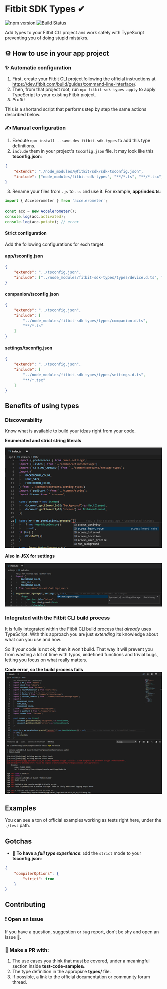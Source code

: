 # Fitbit SDK Types ✔

[![npm version](https://badge.fury.io/js/fitbit-sdk-types.svg)](https://badge.fury.io/js/fitbit-sdk-types)
[![Build Status](https://travis-ci.com/SergioMorchon/fitbit-sdk-types.svg?branch=master)](https://travis-ci.com/SergioMorchon/fitbit-sdk-types)

Add types to your Fitbit CLI project and work safely with TypeScript preventing you of doing stupid mistakes.

## ⚙ How to use in your app project

### ✨ Automatic configuration

1. First, create your Fitbit CLI project following the official instructions at https://dev.fitbit.com/build/guides/command-line-interface/.
2. Then, from that project root, run `npx fitbit-sdk-types apply` to apply TypeScript to your existing Fitbir project.
3. Profit!

This is a shortand script that performs step by step the same actions described below.

### ✍ Manual configuration

1. Execute `npm install --save-dev fitbit-sdk-types` to add this type definitions.
2. `include` them in your project's `tsconfig.json` file. It may look like this **tsconfig.json**:

```json
{
	"extends": "./node_modules/@fitbit/sdk/sdk-tsconfig.json",
	"include": ["node_modules/fitbit-sdk-types", "**/*.ts", "**/*.tsx"]
}
```

3. Rename your files from `.js` to `.ts` and use it. For example, **app/index.ts**:

```typescript
import { Accelerometer } from 'accelerometer';

const acc = new Accelerometer();
console.log(acc.activated);
console.log(acc.potato); // error
```

#### Strict configuration

Add the following configurations for each target.

#### app/tsconfig.json

```json
{
	"extends": "../tsconfig.json",
	"include": ["../node_modules/fitbit-sdk-types/types/device.d.ts", "**/*.ts"]
}
```

#### companion/tsconfig.json

```json
{
	"extends": "../tsconfig.json",
	"include": [
		"../node_modules/fitbit-sdk-types/types/companion.d.ts",
		"**/*.ts"
	]
}
```

#### settings/tsconfig.json

```json
{
	"extends": "../tsconfig.json",
	"include": [
		"../node_modules/fitbit-sdk-types/types/settings.d.ts",
		"**/*.tsx"
	]
}
```

## Benefits of using types

### Discoverability

Know what is available to build your ideas right from your code.

**Enumerated and strict string literals**

![Autocomplete permissions](./doc/img/autocomplete-permissions.png)

**Also in JSX for settings**

![Autocomplete in JSX](./doc/img/autocomplete-tsx.png)

### Integrated with the Fitbit CLI build process

It is fully integrated within the Fitbit CLI build process that _already_ uses TypeScript. With this approach you are just _extending_ its knowledge about what can you use and how.

So if your code is not ok, then it won't build. That way it will prevent you from wasting a lot of time with typos, undefined functions and trivial bugs, letting you focus on what really matters.

**Code error, so the build process fails**
![Build integration](./doc/img/build-integration.png)

## Examples

You can see a ton of official examples working as tests right here, under the `./test` path.

## Gotchas

- 🧐 **To have a _full type experience_**: add the `strict` mode to your **tsconfig.json**:

```json
{
	"compilerOptions": {
		"strict": true
	}
}
```

## Contributing

### ❗ Open an issue

If you have a question, suggestion or bug report, don't be shy and open an issue 🎈.

### 💪 Make a PR with:

1. The use cases you think that must be covered, under a meaningful section inside **test-code-samples/**.
1. The type definition in the appropiate **types/** file.
1. If possible, a link to the official documentation or community forum thread.

